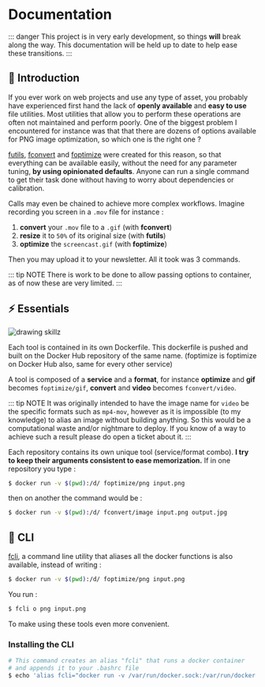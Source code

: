 # Documentation
::: danger
This project is in very early development, so things **will** break along the
way. This documentation will be held up to date to help ease these transitions.
:::

## :rocket: Introduction
If you ever work on web projects and use any type of asset, you probably have
experienced first hand the lack of **openly available** and **easy to use**
file utilities. Most utilities that allow you to perform these operations are
often not maintained and perform poorly. One of the biggest problem I 
encountered for instance was that that there are dozens of options
available for PNG image optimization, so which one is the right one ?

[futils](/guide/futils.html), [fconvert](/guide/fconvert.html) and 
[foptimize](/guide/foptimize.html) were 
created for this reason, so that everything can be available easily, without 
the need for any parameter tuning, **by using opinionated defaults**.
Anyone can run a single command to get their task done without having to 
worry about dependencies or calibration.

Calls may even be chained to achieve more complex workflows. Imagine recording
you screen in a `.mov` file for instance :
1. **convert** your `.mov` file to a `.gif` (with **fconvert**)
2. **resize** it to `50%` of its original size (with **futils**)
3. **optimize** the `screencast.gif` (with **foptimize**)

Then you may upload it to your newsletter. All it took was 3 commands.

::: tip NOTE
There is work to be done to allow passing options to container, as of now these 
are very limited.
:::

## :zap: Essentials
![drawing skillz](https://s3.eu-west-3.amazonaws.com/juke-github/draw.jpg)

Each tool is contained in its own Dockerfile.
This dockerfile is pushed and built on the Docker Hub repository of the same 
name. (foptimize is foptimize on Docker Hub also, same for every other service)

A tool is composed of a **service** and a **format**, for instance **optimize** 
and **gif** becomes `foptimize/gif`, **convert** and **video** becomes 
`fconvert/video`.

::: tip NOTE
It was originally intended to have the image name for `video` be the specific
formats such as `mp4-mov`, however as it is impossible (to my knowledge) to 
alias an image without building anything. So this would be a computational 
waste and/or nightmare to deploy. If you know of a way to achieve such a 
result please do open a ticket about it. 
:::

Each repository contains its own unique tool (service/format combo). **I try 
to keep their arguments consistent to ease memorization.** If in one repository
you type :
```bash
$ docker run -v $(pwd):/d/ foptimize/png input.png
```
then on another the command would be :
```bash
$ docker run -v $(pwd):/d/ fconvert/image input.png output.jpg
```

## :crystal_ball: CLI
[fcli](/guide/futils.html#cli), a command line utility that aliases all the 
docker functions 
is also available, instead of writing :
```bash
$ docker run -v $(pwd):/d/ foptimize/png input.png
```
You run :
```bash
$ fcli o png input.png
```
To make using these tools even more convenient.

### Installing the CLI
```bash
# This command creates an alias "fcli" that runs a docker container
# and appends it to your .bashrc file
$ echo 'alias fcli="docker run -v /var/run/docker.sock:/var/run/docker.sock -v $(pwd):/d/ futils/cli"' >> ~/.bashrc
```